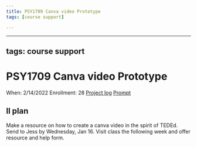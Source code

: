 ```yaml
---
title: PSY1709 Canva video Prototype
tags: [course support]

---
```


---
tags: course support
---
# PSY1709 Canva video Prototype

When: 2/14/2022
Enrollment: 28
[Project log](https://docs.google.com/document/d/1V0uMdYJssVQuJz7ZXSWKtlTw8-GgMTEXUjnpe-P5_gE/edit?usp=drivesdk)
[Prompt](https://docs.google.com/document/d/1d8UR6mOcpQo_ZMWmiCDvHe5vE-Dzd08m/edit?usp=sharing&ouid=114907127237527380532&rtpof=true&sd=true)

## ll plan

Make a resource on how to create a canva video in the spirit of TEDEd.
Send to Jess by Wednesday, Jan 16. 
Visit class the following week and offer resource and help form.